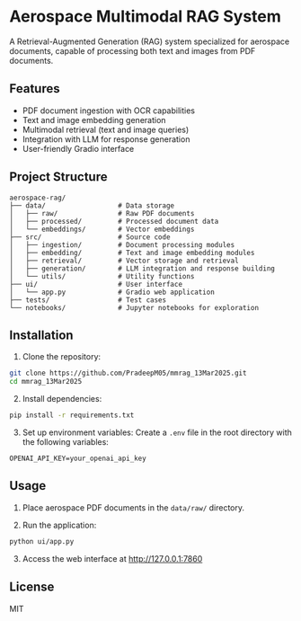 # Aerospace Multimodal RAG System

A Retrieval-Augmented Generation (RAG) system specialized for aerospace documents, capable of processing both text and images from PDF documents.

## Features

- PDF document ingestion with OCR capabilities
- Text and image embedding generation
- Multimodal retrieval (text and image queries)
- Integration with LLM for response generation
- User-friendly Gradio interface

## Project Structure

```
aerospace-rag/
├── data/                  # Data storage
│   ├── raw/               # Raw PDF documents
│   ├── processed/         # Processed document data
│   └── embeddings/        # Vector embeddings
├── src/                   # Source code
│   ├── ingestion/         # Document processing modules
│   ├── embedding/         # Text and image embedding modules
│   ├── retrieval/         # Vector storage and retrieval
│   ├── generation/        # LLM integration and response building
│   └── utils/             # Utility functions
├── ui/                    # User interface
│   └── app.py             # Gradio web application
├── tests/                 # Test cases
└── notebooks/             # Jupyter notebooks for exploration
```

## Installation

1. Clone the repository:
```bash
git clone https://github.com/PradeepM05/mmrag_13Mar2025.git
cd mmrag_13Mar2025
```

2. Install dependencies:
```bash
pip install -r requirements.txt
```

3. Set up environment variables:
Create a `.env` file in the root directory with the following variables:
```
OPENAI_API_KEY=your_openai_api_key
```

## Usage

1. Place aerospace PDF documents in the `data/raw/` directory.

2. Run the application:
```bash
python ui/app.py
```

3. Access the web interface at http://127.0.0.1:7860

## License

MIT 